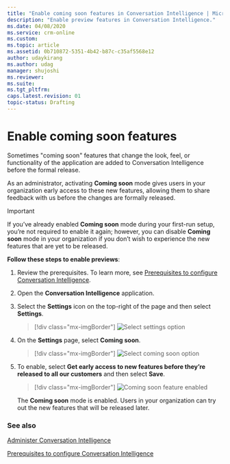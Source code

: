 ```yaml
---
title: "Enable coming soon features in Conversation Intelligence | MicrosoftDocs"
description: "Enable preview features in Conversation Intelligence."
ms.date: 04/08/2020
ms.service: crm-online
ms.custom: 
ms.topic: article
ms.assetid: 0b710872-5351-4b42-b87c-c35af5568e12
author: udaykirang
ms.author: udag
manager: shujoshi
ms.reviewer: 
ms.suite: 
ms.tgt_pltfrm: 
caps.latest.revision: 01
topic-status: Drafting
---
```


# Enable coming soon features

Sometimes "coming soon" features that change the look, feel, or functionality of the application are added to Conversation Intelligence before the formal release.

As an administrator, activating **Coming soon** mode gives users in your organization early access to these new features, allowing them to share feedback with us before the changes are formally released. 

> [!IMPORTANT]
> If you’ve already enabled **Coming soon** mode during your first-run setup, you’re not required to enable it again; however, you can disable **Coming soon** mode in your organization if you don’t wish to experience the new features that are yet to be released.

**Follow these steps to enable previews**:

1.	Review the prerequisites. To learn more, see [Prerequisites to configure Conversation Intelligence](prereq-sales-insights-app.md).

2.	Open the **Conversation Intelligence** application. 

3.	Select the **Settings** icon on the top-right of the page and then select **Settings**.

    > [!div class="mx-imgBorder"]
    > ![Select settings option](media/si-app-admin-select-settings.png "Select settings option")
 
4.	On the **Settings** page, select **Coming soon**.

    > [!div class="mx-imgBorder"]
    > ![Select coming soon option](media/si-app-admin-select-preview-feature.png "Select coming soon option")

5.	To enable, select **Get early access to new features before they’re released to all our customers** and then select **Save**.

    > [!div class="mx-imgBorder"]
    > ![Coming soon feature enabled](media/si-app-admin-preview-feature-enabled.png "Coming soon feature enabled")

    The **Coming soon** mode is enabled. Users in your organization can try out the new features that will be released later.

### See also

[Administer Conversation Intelligence](intro-admin-guide-sales-insights.md#administer-conversation-intelligence)

[Prerequisites to configure Conversation Intelligence](prereq-sales-insights-app.md)
